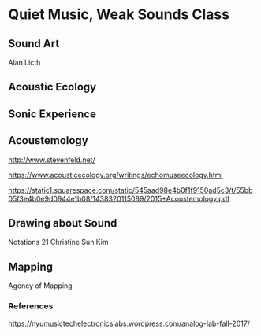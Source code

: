 # Quiet Music, Weak Sounds Class

## Sound Art
Alan Licth

## Acoustic Ecology

## Sonic Experience

## Acoustemology

http://www.stevenfeld.net/

https://www.acousticecology.org/writings/echomuseecology.html

https://static1.squarespace.com/static/545aad98e4b0f1f9150ad5c3/t/55bb05f3e4b0e9d0944e1b08/1438320115089/2015+Acoustemology.pdf

## Drawing about Sound
Notations 21
Christine Sun Kim

## Mapping
Agency of Mapping

### References

https://nyumusictechelectronicslabs.wordpress.com/analog-lab-fall-2017/
